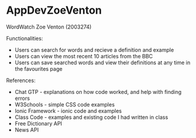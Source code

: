 # AppDevZoeVenton

WordWatch
Zoe Venton (2003274)

Functionalities:
- Users can search for words and recieve a definition and example
- Users can view the most recent 10 articles from the BBC
- Users can save searched words and view their definitions at any time in the favourites page



References:
- Chat GTP - explanations on how code worked, and help with finding errors
- W3Schools - simple CSS code examples
- Ionic Framework - ionic code and examples
- Class Code - examples and existing code I had written in class
- Free Dictionary API
- News API
